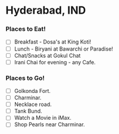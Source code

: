 # Hyderabad, IND

### Places to Eat!
- [ ] Breakfast - Dosa's at King Koti!
- [ ] Lunch - Biryani at Bawarchi or Paradise!
- [ ] Chat/Snacks at Gokul Chat
- [ ] Irani Chai for evening - any Cafe.
### Places to Go!
- [ ] Golkonda Fort.
- [ ] Charminar.
- [ ] Necklace road.
- [ ] Tank Bund.
- [ ] Watch a Movie in iMax.
- [ ] Shop Pearls near Charminar.

